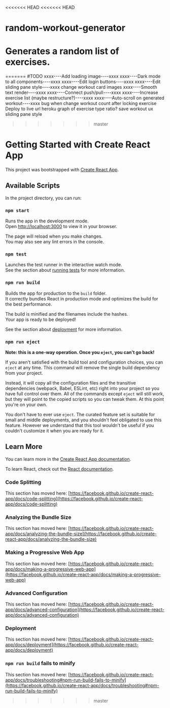 <<<<<<< HEAD
<<<<<<< HEAD
# random-workout-generator
Generates a random list of exercises. 
=======
=======
#TODO
xxxx----Add loading image----xxxx
xxxx----Dark mode to all components----xxxx
xxxx----Edit login buttons----xxxx
xxxx----Edit sliding pane style----xxxx
change workout card images
xxxx----Smooth text render----xxxx
xxxx----Connect push/pull----xxxx
xxxx----Increase exercise list (maybe restructure?)----xxxx
xxxx----Auto-scroll on generated workout----xxxx
bug when change workout count after locking exercise
Deploy to live url
heroku
graph of exercise type ratio?
save workout ux
sliding pane style


  <!-- "Biceps": ["Bicep Curls", "Hammer Curls", "Concentration Curls", "EZ Bar Curls", "Preacher Curls", "Reverse Curls", "Zottman Curls", "21s", "Spider Curls", "Dumbbell Hammer Curls"],
      "Chest": ["Bench Press", "Incline Bench Press", "Decline Bench Press", "Dumbbell Flyes", "Push-ups", "Chest Dips", "Chest Press Machine", "Cable Crossover", "Pec Deck Machine", "Incline Dumbbell Press"],
      "Triceps": ["Tricep Dips", "Skull Crushers", "Tricep Kickbacks", "Close-Grip Bench Press", "Overhead Tricep Extension", "Cable Tricep Pushdowns", "Diamond Push-ups", "Tricep Rope Pushdowns", "Tricep Bench Dips", "Reverse Grip Tricep Pushdowns"],
      "Legs": ["Squats", "Deadlifts", "Leg Press", "Lunges", "Leg Curls", "Leg Extensions", "Calf Raises", "Romanian Deadlifts", "Hack Squats", "Step-ups"],
      "Shoulders": ["Overhead Press", "Front Raises", "Lateral Raises", "Reverse Flyes", "Face Pulls", "Shrugs", "Upright Rows", "Arnold Press", "Lateral Raises Machine", "Dumbbell Shoulder Press"],
      "Core": ["xxxmmmmeeeeddiiuumm","looooooooooooooooooooooooooooooooooong","Planks", "Russian Twists", "Leg Raises", "Bicycle Crunches", "Hanging Leg Raises", "Ab Rollouts", "Mountain Climbers", "Side Planks", "Woodchoppers", "Hollow Body Hold"],
      "Cardio": ["Running", "Cycling", "Jump Rope", "Swimming", "Rowing", "Elliptical Training", "High-Intensity Interval Training (HIIT)", "Stair Climbing", "Boxing", "Dancing"] -->

>>>>>>> master
# Getting Started with Create React App

This project was bootstrapped with [Create React App](https://github.com/facebook/create-react-app).

## Available Scripts

In the project directory, you can run:

### `npm start`

Runs the app in the development mode.\
Open [http://localhost:3000](http://localhost:3000) to view it in your browser.

The page will reload when you make changes.\
You may also see any lint errors in the console.

### `npm test`

Launches the test runner in the interactive watch mode.\
See the section about [running tests](https://facebook.github.io/create-react-app/docs/running-tests) for more information.

### `npm run build`

Builds the app for production to the `build` folder.\
It correctly bundles React in production mode and optimizes the build for the best performance.

The build is minified and the filenames include the hashes.\
Your app is ready to be deployed!

See the section about [deployment](https://facebook.github.io/create-react-app/docs/deployment) for more information.

### `npm run eject`

**Note: this is a one-way operation. Once you `eject`, you can't go back!**

If you aren't satisfied with the build tool and configuration choices, you can `eject` at any time. This command will remove the single build dependency from your project.

Instead, it will copy all the configuration files and the transitive dependencies (webpack, Babel, ESLint, etc) right into your project so you have full control over them. All of the commands except `eject` will still work, but they will point to the copied scripts so you can tweak them. At this point you're on your own.

You don't have to ever use `eject`. The curated feature set is suitable for small and middle deployments, and you shouldn't feel obligated to use this feature. However we understand that this tool wouldn't be useful if you couldn't customize it when you are ready for it.

## Learn More

You can learn more in the [Create React App documentation](https://facebook.github.io/create-react-app/docs/getting-started).

To learn React, check out the [React documentation](https://reactjs.org/).

### Code Splitting

This section has moved here: [https://facebook.github.io/create-react-app/docs/code-splitting](https://facebook.github.io/create-react-app/docs/code-splitting)

### Analyzing the Bundle Size

This section has moved here: [https://facebook.github.io/create-react-app/docs/analyzing-the-bundle-size](https://facebook.github.io/create-react-app/docs/analyzing-the-bundle-size)

### Making a Progressive Web App

This section has moved here: [https://facebook.github.io/create-react-app/docs/making-a-progressive-web-app](https://facebook.github.io/create-react-app/docs/making-a-progressive-web-app)

### Advanced Configuration

This section has moved here: [https://facebook.github.io/create-react-app/docs/advanced-configuration](https://facebook.github.io/create-react-app/docs/advanced-configuration)

### Deployment

This section has moved here: [https://facebook.github.io/create-react-app/docs/deployment](https://facebook.github.io/create-react-app/docs/deployment)

### `npm run build` fails to minify

This section has moved here: [https://facebook.github.io/create-react-app/docs/troubleshooting#npm-run-build-fails-to-minify](https://facebook.github.io/create-react-app/docs/troubleshooting#npm-run-build-fails-to-minify)
>>>>>>> master
